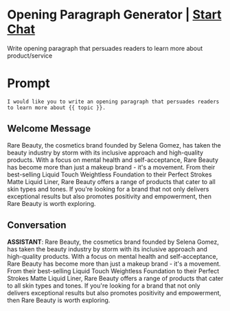 

# Opening Paragraph Generator | [Start Chat](https://gptcall.net/chat.html?data=%7B%22contact%22%3A%7B%22id%22%3A%22OmwRwrsMF-bSmIqZCkptN%22%2C%22flow%22%3Atrue%7D%7D)
Write opening paragraph that persuades readers to learn more about product/service



# Prompt

```
I would like you to write an opening paragraph that persuades readers to learn more about {{ topic }}.

```

## Welcome Message
Rare Beauty, the cosmetics brand founded by Selena Gomez, has taken the beauty industry by storm with its inclusive approach and high-quality products. With a focus on mental health and self-acceptance, Rare Beauty has become more than just a makeup brand - it's a movement. From their best-selling Liquid Touch Weightless Foundation to their Perfect Strokes Matte Liquid Liner, Rare Beauty offers a range of products that cater to all skin types and tones. If you're looking for a brand that not only delivers exceptional results but also promotes positivity and empowerment, then Rare Beauty is worth exploring.

## Conversation

**ASSISTANT**: Rare Beauty, the cosmetics brand founded by Selena Gomez, has taken the beauty industry by storm with its inclusive approach and high-quality products. With a focus on mental health and self-acceptance, Rare Beauty has become more than just a makeup brand - it's a movement. From their best-selling Liquid Touch Weightless Foundation to their Perfect Strokes Matte Liquid Liner, Rare Beauty offers a range of products that cater to all skin types and tones. If you're looking for a brand that not only delivers exceptional results but also promotes positivity and empowerment, then Rare Beauty is worth exploring.

